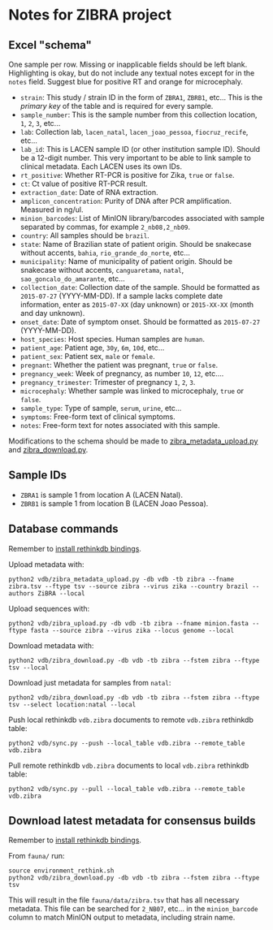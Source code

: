 # Notes for ZIBRA project

## Excel "schema"

One sample per row. Missing or inapplicable fields should be left blank. Highlighting is okay, but do not include any textual notes except for in the `notes` field. Suggest blue for positive RT and orange for microcephaly.

* `strain`: This study / strain ID in the form of `ZBRA1`, `ZBRB1`, etc... This is the *primary key* of the table and is required for every sample.
* `sample_number`: This is the sample number from this collection location, `1`, `2`, `3`, etc...
* `lab`: Collection lab, `lacen_natal`, `lacen_joao_pessoa`, `fiocruz_recife`, etc...
* `lab_id`: This is LACEN sample ID (or other institution sample ID). Should be a 12-digit number. This very important to be able to link sample to clinical metadata. Each LACEN uses its own IDs.
* `rt_positive`: Whether RT-PCR is positive for Zika, `true` or `false`.
* `ct`: Ct value of positive RT-PCR result.
* `extraction_date`: Date of RNA extraction.
* `amplicon_concentration`: Purity of DNA after PCR amplification. Measured in ng/ul.
* `minion_barcodes`: List of MinION library/barcodes associated with sample separated by commas, for example `2_nb08,2_nb09`.
* `country`: All samples should be `brazil`.
* `state`: Name of Brazilian state of patient origin. Should be snakecase without accents, `bahia`, `rio_grande_do_norte`, etc...
* `municipality`: Name of municipality of patient origin. Should be snakecase without accents, `canguaretama`, `natal`, `sao_goncalo_do_amarante`, etc...
* `collection_date`: Collection date of the sample. Should be formatted as `2015-07-27` (YYYY-MM-DD). If a sample lacks complete date information, enter as `2015-07-XX` (day unknown) or `2015-XX-XX` (month and day unknown).
* `onset_date`: Date of symptom onset. Should be formatted as `2015-07-27` (YYYY-MM-DD).
* `host_species`: Host species. Human samples are `human`.
* `patient_age`: Patient age, `30y`, `6m`, `10d`, etc...
* `patient_sex`: Patient sex, `male` or `female`.
* `pregnant`: Whether the patient was pregnant, `true` or `false`.
* `pregnancy_week`: Week of pregnancy, as number `10`, `12`, etc....
* `pregnancy_trimester`: Trimester of pregnancy `1`, `2`, `3`.
* `microcephaly`: Whether sample was linked to microcephaly, `true` or `false`.
* `sample_type`: Type of sample, `serum`, `urine`, etc...
* `symptoms`: Free-form text of clinical symptoms.
* `notes`: Free-form text for notes associated with this sample.

Modifications to the schema should be made to [zibra_metadata_upload.py]() and [zibra_download.py]().

## Sample IDs

* `ZBRA1` is sample 1 from location A (LACEN Natal).
* `ZBRB1` is sample 1 from location B (LACEN Joao Pessoa).

## Database commands

Remember to [install rethinkdb bindings](README.md#install).

Upload metadata with:

    python2 vdb/zibra_metadata_upload.py -db vdb -tb zibra --fname zibra.tsv --ftype tsv --source zibra --virus zika --country brazil --authors ZiBRA --local

Upload sequences with:

    python2 vdb/zibra_upload.py -db vdb -tb zibra --fname minion.fasta --ftype fasta --source zibra --virus zika --locus genome --local

Download metadata with:

    python2 vdb/zibra_download.py -db vdb -tb zibra --fstem zibra --ftype tsv --local

Download just metadata for samples from `natal`:

    python2 vdb/zibra_download.py -db vdb -tb zibra --fstem zibra --ftype tsv --select location:natal --local

Push local rethinkdb `vdb.zibra` documents to remote `vdb.zibra` rethinkdb table:

	python2 vdb/sync.py --push --local_table vdb.zibra --remote_table vdb.zibra

Pull remote rethinkdb `vdb.zibra` documents to local `vdb.zibra` rethinkdb table:

	python2 vdb/sync.py --pull --local_table vdb.zibra --remote_table vdb.zibra

## Download latest metadata for consensus builds

Remember to [install rethinkdb bindings](README.md#install).

From `fauna/` run:

    source environment_rethink.sh
    python2 vdb/zibra_download.py -db vdb -tb zibra --fstem zibra --ftype tsv

This will result in the file `fauna/data/zibra.tsv` that has all necessary metadata. This file can be searched for `2_NB07`, etc... in the `minion_barcode` column to match MinION output to metadata, including strain name.
